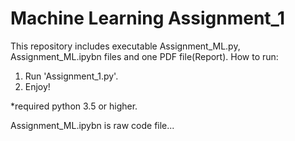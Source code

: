 # Machine Learning Assignment_1

This repository includes executable Assignment_ML.py, Assignment_ML.ipybn files and one PDF file(Report).
How to run: 
1) Run 'Assignment_1.py'.
2) Enjoy!

*required python 3.5 or higher.

Assignment_ML.ipybn is raw code file...
